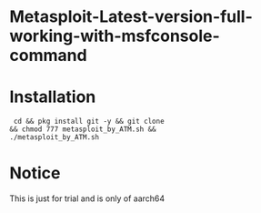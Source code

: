 # Metasploit-Latest-version-full-working-with-msfconsole-command

# Installation
<code> cd && pkg install git -y && git clone && chmod 777 metasploit_by_ATM.sh && ./metasploit_by_ATM.sh </code>

# Notice
This is just for trial and is only of aarch64
